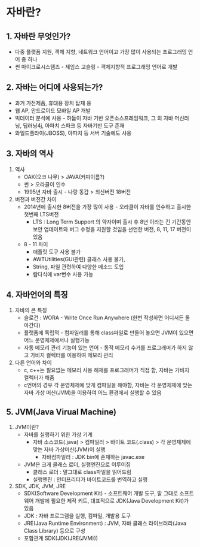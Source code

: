 # 자바란?
## 1. 자바란 무엇인가?
- 다중 플랫폼 지원, 객체 지향, 네트워크 언어이고 가장 많이 사용되는 프로그래밍 언어 중 하나
- 썬 마이크로시스템즈 - 제임스 고슬링 - 객체지향적 프로그래밍 언어로 개발

## 2. 자바는 어디에 사용되는가?
- 과거 가전제품, 휴대용 장치 탑재 용 
- 웹 AP, 안드로이드 모바일 AP 개발
- 빅데이터 분석에 사용 - 하둡이 자바 기반 오픈소스프레임워크, 그 외 자바 머신러닝, 딥러닝4j, 아파치 스파크 등 자바기반 도구 존재
- 와일드플라이(JBOSS), 아파치 등 서버 기술에도 사용

## 3. 자바의 역사
1. 역사
	- OAK(오크 나무) > JAVA(커피이름?)
	- 썬 > 오라클이 인수
	- 1995년 자바  출시 - 나랑 동갑 > 최신버전  18버전
2. 버전과 버전간 차이
	- 2014년에 출시한 8버전을 가장 많이 사용 - 오라클이 자바를 인수하고 출시한 첫번째 LTS버전
		- LTS : Long Term Support 의 약자이며 출시 후 8년 이라는 긴 기간동안 보안 업데이트와 버그 수정을 지원할 것임을 선언한 버전, 8, 11, 17 버전이 있음
	- 8 - 11 차이
		- 애플릿 도구 사용 불가
		- AWTUtilities(GUI관련) 클래스 사용 불가, 
		- String, 파일 관련하여 다양한 메소드 도입
		- 람다식에 var변수 사용 가능

##  4. 자바언어의 특징
1. 자바의 큰 특징
	- 슬로건 : WORA - Write Once Run Anywhere (한번 작성하면 어디서든 돌아간다)
	- 플랫폼에 독립적 - 컴파일러를 통해 class파일로 만들어 놓으면 JVM이 있으면 어느 운영체제에서나 실행가능
	- 자동 메모리 관리 기능이 있는 언어 - 동적 메모리 수거를 프로그래머가 하지 않고 가비지 컬렉터를 이용하여 메모리 관리
2. 다른 언어와 차이
	- c, c++는 필요없는 메모리 사용 해제를 프로그래머가 직접 함, 자바는 가비지 컬렉터가 해줌
	- c언어의 경우 각 운영체제에 맞게 컴파일을 해야함, 자바는 각 운영체제에 맞는 자바 가상 머신(JVM)을 이용하여 어느 환경에서 실행할 수 있음      

## 5. JVM(Java Virual Machine)
1. JVM이란?
	- 자바를 실행하기 위한 가상 기계
		- 자바 소스코드(.java) > 컴파일러 > 바이트 코드(.class) > 각 운영체제에 맞는 자바 가상머신(JVM)이 실행
			-  자바컴파일러 : JDK bin에 존재하는 javac.exe
	- JVM은 크게 클래스 로더, 실행엔진으로 이루어짐
		- 클래스 로더 : 말그대로 class파일을 읽어드림    
		- 실행엔진 : 인터프리터가 바이트코드를 번역하고 실행
2. SDK, JDK, JVM, JRE
	- SDK(Software Development Kit) - 소프트웨어 개발 도구, 말 그대로 소프트웨어 개발에 필요한 제작 키트, 대표적으로 JDK(Java Development Kit)가 있음
	- JDK : 자바 프로그램을 실행, 컴파일, 개발용 도구
	- JRE(Java Runtime Environment) : JVM, 자바 클래스 라이브러리(Java Class Library) 등으로 구성
	- 포함관계 SDK(JDK(JRE(JVM)))